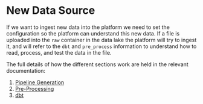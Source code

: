 # New Data Source

If we want to ingest new data into the platform we need to set the configuration so the platform can understand this new data. If a file is uploaded into the `raw` container in the data lake the platform will try to ingest it, and will refer to the `dbt` and `pre_process` information to understand how to read, process, and test the data in the file.

The full details of how the different sections work are held in the relevant documentation:

1. [Pipeline Generation](./Pipeline_Generation.md)
1. [Pre-Processing](./Pre-Processing.md)
1. [dbt](./DBT.md)
